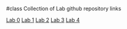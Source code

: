 #class
Collection of Lab github repository links

[Lab 0](https://github.com/Duran-Calpoly/lab0-isaacericsson222)
[Lab 1](https://github.com/Duran-Calpoly/lab1-isaacericsson222)
[Lab 2](https://github.com/Duran-Calpoly/lab2-isaacericsson222)
[Lab 3](https://github.com/Duran-Calpoly/lab-3-isaacericsson222)
[Lab 4](https://github.com/Duran-Calpoly/lab4-isaacericsson222)






